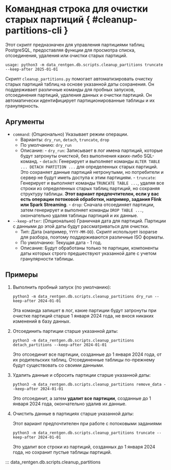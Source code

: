 # Командная строка для очистки старых партиций { #cleanup-partitions-cli }

Этот скрипт предназначен для управления партициями таблиц PostgreSQL, предоставляя функции для просмотра списка, отсоединения, удаления или очистки старых партиций.

```shell
usage: python3 -m data_rentgen.db.scripts.cleanup_partitions truncate --keep-after 2025-01-01
```

Скрипт `cleanup_partitions.py` помогает автоматизировать очистку старых партиций таблиц на основе указанной даты сохранения. Он поддерживает различные команды для пробных запусков, отсоединения партиций, удаления данных и очистки партиций.
Он автоматически идентифицирует партиционированные таблицы и их гранулярность.

## Аргументы

- `command`: (Опционально) Указывает режим операции.
  - Варианты: `dry_run`, `detach`, `truncate`, `drop`
  - По умолчанию: `dry_run`
  - Описание:
        - `dry_run`: Записывает в лог имена партиций, которые будут затронуты очисткой, без выполнения каких-либо SQL-команд.
        - `detach`: Генерирует и выполняет команды `ALTER TABLE ... DETACH PARTITION ...` для определенных старых партиций. Это сохраняет данные партиций нетронутыми, но потребители и сервер не будут иметь доступа к этим партициям.
        - `truncate`: Генерирует и выполняет команды `TRUNCATE TABLE ...`, удаляя все строки из определенных старых таблиц партиций, но сохраняя структуру таблицы. **Этот вариант предпочтителен, если у вас есть операции потоковой обработки, например, задания Flink или Spark Streaming**.
        - `drop`: Сначала отсоединяет партиции, затем генерирует и выполняет команды `DROP TABLE ...`, окончательно удаляя таблицы партиций и их данные.
- `--keep-after`: (Опционально) Граничная дата для партиций. Партиции с данными до этой даты будут рассматриваться для очистки.
  - Тип: Дата (например, `YYYY-MM-DD`). Скрипт использует isoparse для разбора, поэтому поддерживаются различные ISO форматы.
  - По умолчанию: Текущая дата - 1 год.
  - Описание: Будут обработаны только те партиции, компоненты даты которых строго предшествуют указанной дате с учетом гранулярности таблицы.

## Примеры

1. Выполнить пробный запуск (по умолчанию):

    ```shell
    python3 -m data_rentgen.db.scripts.cleanup_partitions dry_run --keep-after 2024-01-01
    ```

    Эта команда запишет в лог, какие партиции будут затронуты при очистке партиций старше 1 января 2024 года, не внося никаких изменений в базу данных.

2. Отсоединить партиции старше указанной даты:

    ```shell
    python3 -m data_rentgen.db.scripts.cleanup_partitions detach_partitions --keep-after 2024-01-01
    ```

    Это отсоединит все партиции, созданные до 1 января 2024 года, от их родительских таблиц. Отсоединенные таблицы по-прежнему будут существовать со своими данными.

3. Удалить данные и сбросить партиции старше указанной даты:

    ```shell
    python3 -m data_rentgen.db.scripts.cleanup_partitions remove_data --keep-after 2024-01-01
    ```

    Это отсоединит, а затем **удалит все партиции**, созданные до 1 января 2024 года, окончательно удалив их данные.

4. Очистить данные в партициях старше указанной даты:

    Этот вариант предпочтителен при работе с потоковыми заданиями

    ```shell
    python3 -m data_rentgen.db.scripts.cleanup_partitions truncate --keep-after 2024-01-01
    ```

    Это удалит все строки из партиций, созданных до 1 января 2024 года, но сохранит пустые таблицы партиций.

<!-- TODO:
1. dd __init__.py to $REPO_HOME/data_rentgen/db/scripts
2. add docstring to script
"""
Truncate or detach partitions, before provided date.

Example:
   python3 -m data_rentgen.db.scripts.cleanup_partitions truncate --keep-after 2025-01-01
"""
 -->

::: data_rentgen.db.scripts.cleanup_partitions
